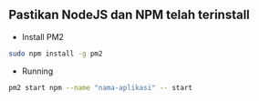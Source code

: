 ## Pastikan NodeJS dan NPM telah terinstall

- Install PM2
```bash
sudo npm install -g pm2
```

- Running
```bash
pm2 start npm --name "nama-aplikasi" -- start
```
